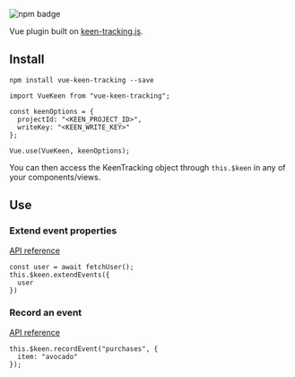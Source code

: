![npm badge](https://img.shields.io/npm/v/vue-keen-tracking.svg?style=flat)

Vue plugin built on [keen-tracking.js](https://github.com/keen/keen-tracking.js).

## Install
```
npm install vue-keen-tracking --save
```

```
import VueKeen from "vue-keen-tracking";

const keenOptions = {
  projectId: "<KEEN_PROJECT_ID>",
  writeKey: "<KEEN_WRITE_KEY>"
};

Vue.use(VueKeen, keenOptions);
```

You can then access the KeenTracking object through `this.$keen` in any of your components/views.

## Use

### Extend event properties

[API reference](https://github.com/keen/keen-tracking.js/blob/master/docs/extend-events.md)

```
const user = await fetchUser();
this.$keen.extendEvents({
  user
})
```

### Record an event

[API reference](https://github.com/keen/keen-tracking.js/blob/master/docs/record-events.md)

```
this.$keen.recordEvent("purchases", {
  item: "avocado"
});
```
